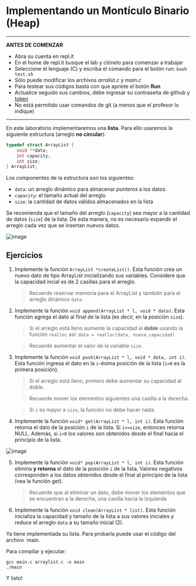 ﻿
Implementando un Montículo Binario (Heap)
=====

---
**ANTES DE COMENZAR**

* Abra su cuenta en repl.it
* En el home de repl.it busque el lab y clónelo para comenzar a trabajar
* Seleccione el lenguaje (C) y escriba el comando para el botón run: `bash test.sh`
* Sólo puede modificar los archivos *arralist.c* y *main.c*
* Para testear sus códigos basta con que apriete el botón **Run**
* Actualice seguido sus cambios, debe ingresar su contraseña de github y [token](https://drive.google.com/file/d/1s3PyI_HCn0HAx5dm7h0jRiC-G9Cq2p-g/view?usp=sharing)
* No está permitido usar comandos de git (a menos que el profesor lo indique)

---


En este laboratorio implementaremos una **lista**. Para ello usaremos la siguiente estructura (arreglo **no circular**):

````c
typedef struct ArrayList {
    void **data;
    int capacity;
    int size;
} ArrayList;
````

Los componentes de la estructura son los siguientes:

* `data`: un arreglo dinámico para almacenar *punteros* a los datos.
* `capacity`: el tamaño actual del arreglo
* `size`: la cantidad de datos válidos almacenados en la lista


Se recomienda que el tamaño del arreglo (`capacity`) sea mayor a la cantidad de datos (`size`) de la lista. De esta manera, no es necesario expandir el arreglo cada vez que se insertan nuevos datos.

![image](https://docs.google.com/drawings/d/e/2PACX-1vRNc-KhLkO_GhuKtaU3nCEof64HACT-zrCfX9qjWgOk7nwhd3Sp_tg_sJ17xWInHzVvyiyClsPWZ2FK/pub?w=518&h=223)

Ejercicios
----

1. Implemente la función `ArrayList *createList()`. Esta función crea un nuevo dato de tipo ArrayList inicializando sus variables. Considere que la capacidad incial es de 2 casillas para el arreglo.
   > Recuerde reservar memoria para el ArrayList y también para el arreglo dinámico `data`.

2. Implemente la función `void append(ArrayList * l, void * data)`. Esta función agrega el dato al final de la lista (es decir, en la posición `size`). 

    > Si el arreglo está lleno aumente la capacidad al **doble** usando la función `realloc` así:
    `data = realloc(data, nueva_capacidad)`

    > Recuerde aumentar el valor de la variable `size`.

3. Implemente la función `void push(ArrayList * l, void * data, int i)`. Esta función ingresa el dato en la `i`-ésima posición de la lista (`i=0` es la primera posición). 

    > Si el arreglo está lleno, primero debe aumentar su capacidad al doble.

    > Recuerde mover los elementos siguientes una casilla a la derecha.

    > Si `i` es mayor a `size`, la función no debe hacer nada.

4. Implemente la función `void* get(ArrayList * l, int i)`. Esta función retorna el dato de la posición `i` de la lista. Si `i>=size`, entonces retorna NULL. Además, si `i<0` los valores son obtenidos desde el final hacia el principio de la lista.

![image](https://docs.google.com/drawings/d/e/2PACX-1vTXHZC-2EsYtoTZWTcqZ7mdst7Lvpd2PP22ie9wx1kIp1lmNy-dkQ6OrK-F1VqqnwQBn8kpWGupbAnT/pub?w=376&h=156)

5. Implemente la función `void* pop(ArrayList * l, int i)`. Esta función elimina **y retorna** el dato de la posición `i` de la lista. Valores negativos corresponden a los datos obtenidos desde el final al principio de la lista (vea la función get).

    > Recuerde que al eliminar un dato, debe mover los elementos que se encuentran a la derecha, una casilla hacia la izquierda

6. Implemente la función `void clean(ArrayList * list)`. Esta función inicializa la capacidad y tamaño de la lista a sus valores iniciales y reduce el arreglo `data` a su tamaño inicial (2).


Ya tiene implementada su lista.
Para probarla puede usar el código del archivo `main.

Para compilar y ejecutar:

    gcc main.c arraylist.c -o main
    ./main 

Y listo!
